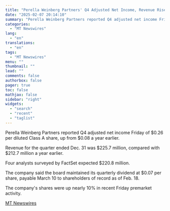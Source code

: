 ```yaml
---
title: "Perella Weinberg Partners' Q4 Adjusted Net Income, Revenue Rise"
date: "2025-02-07 20:14:10"
summary: "Perella Weinberg Partners reported Q4 adjusted net income Friday of $0.26 per diluted Class A share, up from $0.08 a year earlier. Revenue for the quarter ended Dec. 31 was $225.7 million, compared with $212.7 million a year earlier. Four analysts surveyed by FactSet expected $220.8 million. The company said..."
categories:
  - "MT Newswires"
lang:
  - "en"
translations:
  - "en"
tags:
  - "MT Newswires"
menu: ""
thumbnail: ""
lead: ""
comments: false
authorbox: false
pager: true
toc: false
mathjax: false
sidebar: "right"
widgets:
  - "search"
  - "recent"
  - "taglist"
---
```


Perella Weinberg Partners reported Q4 adjusted net income Friday of $0.26 per diluted Class A share, up from $0.08 a year earlier.

Revenue for the quarter ended Dec. 31 was $225.7 million, compared with $212.7 million a year earlier.

Four analysts surveyed by FactSet expected $220.8 million.

The company said the board maintained its quarterly dividend at $0.07 per share, payable March 10 to shareholders of record as of Feb. 18.

The company's shares were up nearly 10% in recent Friday premarket activity.

[MT Newswires](https://www.tradingview.com/news/mtnewswires.com:20250207:A3312332:0/)
